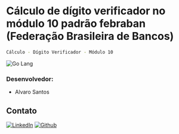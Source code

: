 # Cálculo de dígito verificador no módulo 10 padrão febraban (Federação Brasileira de Bancos)

```sh
Cálculo - Dígito Verificador - Módulo 10
```
<div align="left">
    <img src="https://img.shields.io/badge/-GoLang-skyblue?style=for-the-badge" alt="Go Lang">
</div>

### Desenvolvedor:

* Alvaro Santos

## Contato

[![LinkedIn][linkedin-shield]][linkedin-url]
[![Github][github-shield]][github-url]

[linkedin-shield]: https://img.shields.io/badge/-LinkedIn-white.svg?logo=linkedin&colorB=0077B5&logoColor=white
[linkedin-url]: https://www.linkedin.com/in/alvaro-andrade-48596b117/
[github-shield]: https://img.shields.io/badge/-Github-black.svg?logo=github&colorB=181717&logoColor=white
[github-url]: https://github.com/alvarosantosph
